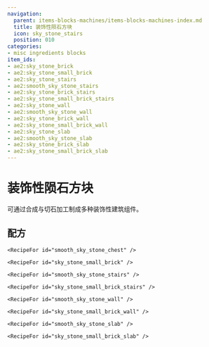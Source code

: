 ```yaml
---
navigation:
  parent: items-blocks-machines/items-blocks-machines-index.md
  title: 装饰性陨石方块
  icon: sky_stone_stairs
  position: 010
categories:
- misc ingredients blocks
item_ids:
- ae2:sky_stone_brick
- ae2:sky_stone_small_brick
- ae2:sky_stone_stairs
- ae2:smooth_sky_stone_stairs
- ae2:sky_stone_brick_stairs
- ae2:sky_stone_small_brick_stairs
- ae2:sky_stone_wall
- ae2:smooth_sky_stone_wall
- ae2:sky_stone_brick_wall
- ae2:sky_stone_small_brick_wall
- ae2:sky_stone_slab
- ae2:smooth_sky_stone_slab
- ae2:sky_stone_brick_slab
- ae2:sky_stone_small_brick_slab
---
```


# 装饰性陨石方块

<Row>
  <GameScene zoom="3" background="transparent">
    <ImportStructure src="../assets/assemblies/decorative_sky_stone.snbt" />
    <IsometricCamera yaw="195" pitch="30" />
  </GameScene>
  <BlockImage id="sky_stone_chest" scale="4" />
  <BlockImage id="smooth_sky_stone_chest" scale="4" />
</Row>

<ItemLink id="sky_stone_block" />可通过合成与切石加工制成多种装饰性建筑组件。

## 配方

<Column gap="5">
  <Row>
    <RecipeFor id="sky_stone_chest" />

    <RecipeFor id="smooth_sky_stone_chest" />
  </Row>

  <Row gap="23">
    <RecipeFor id="sky_stone_brick" />

    <RecipeFor id="sky_stone_small_brick" />
  </Row>

  <Row>
    <RecipeFor id="sky_stone_stairs" />

    <RecipeFor id="smooth_sky_stone_stairs" />
  </Row>

  <Row>
    <RecipeFor id="sky_stone_brick_stairs" />

    <RecipeFor id="sky_stone_small_brick_stairs" />
  </Row>

  <Row>
    <RecipeFor id="sky_stone_wall" />

    <RecipeFor id="smooth_sky_stone_wall" />
  </Row>

  <Row>
    <RecipeFor id="sky_stone_brick_wall" />

    <RecipeFor id="sky_stone_small_brick_wall" />
  </Row>

  <Row>
    <RecipeFor id="sky_stone_slab" />

    <RecipeFor id="smooth_sky_stone_slab" />
  </Row>

  <Row>
    <RecipeFor id="sky_stone_brick_slab" />

    <RecipeFor id="sky_stone_small_brick_slab" />
  </Row>
</Column>